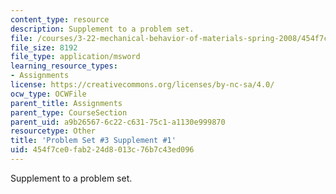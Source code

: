 ```yaml
---
content_type: resource
description: Supplement to a problem set.
file: /courses/3-22-mechanical-behavior-of-materials-spring-2008/454f7ce0fab224d8013c76b7c43ed096_3_1.xls
file_size: 8192
file_type: application/msword
learning_resource_types:
- Assignments
license: https://creativecommons.org/licenses/by-nc-sa/4.0/
ocw_type: OCWFile
parent_title: Assignments
parent_type: CourseSection
parent_uid: a9b26567-6c22-c631-75c1-a1130e999870
resourcetype: Other
title: 'Problem Set #3 Supplement #1'
uid: 454f7ce0-fab2-24d8-013c-76b7c43ed096
---
```

Supplement to a problem set.